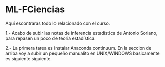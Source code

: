 # ML-FCiencias
Aquí escontraras todo lo relacionado con el curso.

1.- Acabo de subir las notas de inferencia estadística de Antonio Soriano, para repasen un poco de teoria estadística.

2.- La primera tarea es instalar Anaconda continuum. En la seccion de arriba voy a subir un pequeño manualito en UNIX/WINDOWS 
basicamente es siguiente siguiente.
